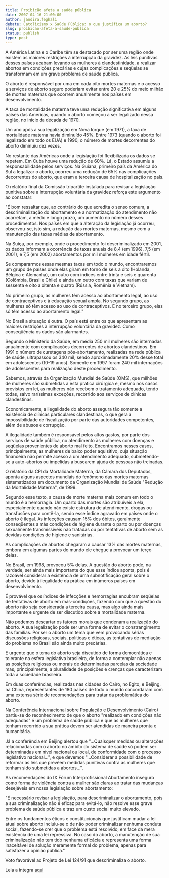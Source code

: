 ```yaml
---
title: Proibição afeta a saúde pública
date: 2007-04-16 21:00:00
author: jandira.feghali
debate: Catolicismo x Saúde Pública: o que justifica um aborto?
slug: proibicao-afeta-a-saude-publica
status: publish 
type: post
---
```


  
A América Latina e o Caribe têm se destacado por ser uma região onde existem as maiores restrições à interrupção da gravidez. As leis punitivas desses países acabam levando as mulheres à clandestinidade, a realizar abortos em condições precárias e cujas complicações e seqüelas se transformam em um grave problema de saúde pública.  
  
O aborto é responsável por uma em cada oito mortes maternas e o acesso a serviços de aborto seguro poderiam evitar entre 20 e 25% do meio milhão de mortes maternas que ocorrem anualmente nos países em desenvolvimento.  
  
A taxa de mortalidade materna teve uma redução significativa em alguns países das Américas, quando o aborto começou a ser legalizado nessa região, no inicio da década de 1970.  
  
Um ano após a sua legalização em Nova Iorque (em 1971), a taxa de mortalidade materna havia diminuído 45%. Entre 1973 (quando o aborto foi legalizado em todo os EUA) e 1990, o número de mortes decorrentes do aborto diminuiu dez vezes.  
  
No restante das Américas onde a legislação foi flexibilizada os dados se repetem. Em Cuba houve uma redução de 60%. Lá, o Estado assumiu a responsabilidade pelos serviços. Na Guiana, primeiro país da América do Sul a legalizar o aborto, ocorreu uma redução de 65% nas complicações decorrentes do aborto, que eram a terceira causa de hospitalização no país.  
  
O relatório final da Comissão tripartite instalada para revisar a legislação punitiva sobre a interrupção voluntária da gravidez reforça este argumento ao constatar:  
  
"É bom ressaltar que, ao contrário do que acredita o senso comum, a descriminalização do abortamento e a normatização do atendimento não acarretam, a médio e longo prazo, um aumento no número desses procedimentos. Nos países em que a alteração da legislação já ocorreu, observou-se, isto sim, a redução das mortes maternas, mesmo com a manutenção das taxas médias de abortamento.  
  
Na Suíça, por exemplo, onde o procedimento foi descriminalizado em 2001, os dados informam a ocorrência de taxas anuais de 8,4 (em 1996), 7,5 (em 2001), e 7,5 (em 2002) abortamentos por mil mulheres em idade fértil.  
  
Se compararmos essas mesmas taxas em todo o mundo, encontraremos um grupo de países onde elas giram em torno de seis a oito (Holanda, Bélgica e Alemanha), um outro com índices entre trinta e seis e quarenta (Colômbia, Brasil e Chile) e ainda um outro com taxas que variam de sessenta e oito a oitenta e quatro (Rússia, Romênia e Vietnam).  
  
No primeiro grupo, as mulheres têm acesso ao abortamento legal, ao uso de contraceptivos e à educação sexual ampla. No segundo grupo, as mulheres só têm acesso ao uso de contraceptivos. E no terceiro grupo, elas só têm acesso ao abortamento legal."  
  
No Brasil a situação é outra. O país está entre os que apresentam as maiores restrições à interrupção voluntária da gravidez. Como conseqüência os dados são alarmantes.   
  
Segundo o Ministério da Saúde, em média 250 mil mulheres são internadas anualmente com complicações decorrentes de abortos clandestinos. Em 1991 o número de curetagens pós-abortamento, realizadas na rede pública de saúde, ultrapassou os 340 mil, sendo aproximadamente 20% desse total em adolescentes (10-19 anos). Somente em 1997 foram 240 mil internações de adolescentes para realização deste procedimento.  
  
Sabemos, através da Organização Mundial de Saúde (OMS), que milhões de mulheres são submetidas a esta prática cirúrgica e, mesmo nos casos previstos em lei, as mulheres não recebem o tratamento adequado, tendo todas, salvo raríssimas exceções, recorrido aos serviços de clínicas clandestinas.  
  
Economicamente, a ilegalidade do aborto assegura tão somente a existência de clínicas particulares clandestinas, o que gera a impossibilidade de fiscalização por parte das autoridades competentes, além de abusos e corrupção.  
  
A ilegalidade também é responsável pelos altos gastos, por parte dos serviços de saúde pública, no atendimento às mulheres com doenças e seqüelas provenientes de aborto mal feito. Encontramos nesses casos, principalmente, as mulheres de baixo poder aquisitivo, cuja situação financeira não permite acesso a um atendimento adequado, submetendo-se a auto-abortos ou impelidas a buscarem ajuda de pessoas não treinadas.  
  
O relatório da CPI da Mortalidade Materna, da Câmara dos Deputados, aponta alguns aspectos mundiais do fenômeno das mortes maternas sistematizados em documento da Organização Mundial de Saúde "Redução da Mortalidade Materna", de 1999.  
  
Segundo esse texto, a causa de morte materna mais comum em todo o mundo é a hemorragia. Um quarto das mortes são atribuíveis a ela, especialmente quando não existe estrutura de atendimento, drogas ou transfusões para contê-la, sendo esse índice agravado em países onde o aborto é ilegal. As infecções causam 15% dos óbitos, geralmente conseqüentes a más condições de higiene durante o parto ou por doenças sexualmente transmissíveis não tratadas ou por tentativas de aborto sem as devidas condições de higiene e sanitárias.  
  
As complicações de abortos chegaram a causar 13% das mortes maternas, embora em algumas partes do mundo ele chegue a provocar um terço delas.  
  
No Brasil, em 1998, provocou 5% delas. A questão do aborto pode, na verdade, ser ainda mais importante do que esse índice aponta, pois é razoável considerar a existência de uma subnotificação geral sobre o aborto, devido à ilegalidade da prática em inúmeros países em desenvolvimento.  
  
É provável que os índices de infecções e hemorragias encubram seqüelas de tentativas de aborto em más-condições, fazendo com que a questão do aborto não seja considerada a terceira causa, mas algo ainda mais importante e urgente de ser discutido sobre a mortalidade materna.  
  
Não podemos descartar os fatores morais que condenam a realização do aborto. A sua legalização pode ser uma forma de evitar o constrangimento das famílias. Por ser o aborto um tema que vem provocando sérias discussões religiosas, sociais, políticas e éticas, as tentativas de mediação do problema no Brasil são ainda muito precárias.  
  
É urgente que o tema do aborto seja discutido de forma democrática e tolerante na esfera legislativa brasileira, de forma a contemplar não apenas as posições religiosas ou morais de determinadas parcelas da sociedade mas, principalmente, a pluralidade de posições e crenças que caracterizam toda a sociedade brasileira.  
  
Em duas conferências, realizadas nas cidades do Cairo, no Egito, e Beijing, na China, representantes de 180 países de todo o mundo concordaram com uma extensa série de recomendações para tratar da problemática do aborto.  
  
Na Conferência Internacional sobre População e Desenvolvimento (Cairo) partiu-se do reconhecimento de que o aborto "realizado em condições não adequadas" é um problema de saúde pública e que as mulheres que tenham recorrido a sua prática devem ser atendidas de maneira pronta e humanitária.  
  
Já a conferência em Beijing alertou que "...Quaisquer medidas ou alterações relacionadas com o aborto no âmbito do sistema de saúde só podem ser determinadas em nível nacional ou local, de conformidade com o processo legislativo nacional...", e que devemos "...Considerar a possibilidade de reformar as leis que prevêem medidas punitivas contra as mulheres que tenham sido submetidas a abortos...".  
  
As recomendações do IX Fórum Interprofissional Abortamento inseguro como forma de violência contra a mulher são claras ao tratar das mudanças desejáveis em nossa legislação sobre abortamento:  
  
"É necessário revisar a legislação, para descriminalizar o abortamento, pois a sua criminalização não é eficaz para evitá-lo, não resolve esse grave problema de saúde pública e traz um custo social muito elevado.   
  
Entre os fundamentos éticos e constitucionais que justificam mudar a lei atual sobre aborto incluiu-se o de não poder criminalizar nenhuma conduta social, fazendo-se crer que o problema está resolvido, em face da mera existência de uma lei repressiva. No caso do aborto, a manutenção de sua criminalização não tem tido nenhuma eficácia e representa uma forma inaceitável de solução meramente formal do problema, apenas para satisfazer a opinião pública."  
  
Voto favorável ao Projeto de Lei 124/91 que descriminaliza o aborto.  
  
Leia a íntegra [aqui](http://www.camara.gov.br/sileg/integras/431375.pdf)
